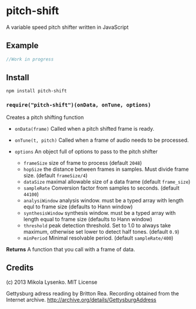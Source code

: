 pitch-shift
===========
A variable speed pitch shifter written in JavaScript

## Example

```javascript
//Work in progress
```

## Install

    npm install pitch-shift

### `require("pitch-shift")(onData, onTune, options)`
Creates a pitch shifting function

* `onData(frame)` Called when a pitch shifted frame is ready.
* `onTune(t, pitch)` Called when a frame of audio needs to be processed.
* `options` An object full of options to pass to the pitch shifter

    + `frameSize` size of frame to process (default `2048`)
    + `hopSize` the distance between frames in samples.  Must divide frame size.  (default `frameSize/4`)
    + `dataSize` maximal allowable size of a data frame (default `frame_size`)
    + `sampleRate` Conversion factor from samples to seconds. (default `44100`)
    + `analysiWindow` analysis window.  must be a typed array with length equl to frame size (defaults to Hann window)
    + `synthesisWindow` synthesis window.  must be a typed array with length equal to frame size (defaults to Hann window)
    + `threshold` peak detection threshold.  Set to 1.0 to always take maximum, otherwise set lower to detect half tones.  (default `0.9`)
    + `minPeriod` Minimal resolvable period.  (default `sampleRate/400`)

**Returns** A function that you call with a frame of data.

## Credits
(c) 2013 Mikola Lysenko. MIT License


Gettysburg adress reading by Britton Rea.  Recording obtained from the Internet archive.  http://archive.org/details/GettysburgAddress

